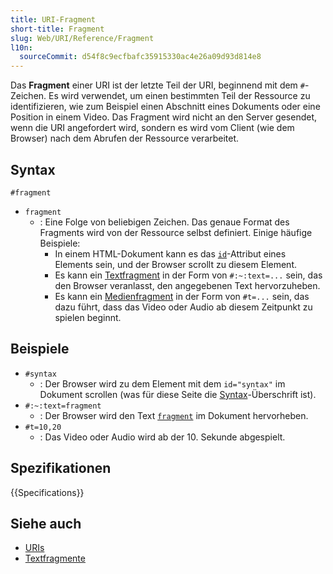 ```yaml
---
title: URI-Fragment
short-title: Fragment
slug: Web/URI/Reference/Fragment
l10n:
  sourceCommit: d54f8c9ecfbafc35915330ac4e26a09d93d814e8
---
```


Das **Fragment** einer URI ist der letzte Teil der URI, beginnend mit dem `#`-Zeichen. Es wird verwendet, um einen bestimmten Teil der Ressource zu identifizieren, wie zum Beispiel einen Abschnitt eines Dokuments oder eine Position in einem Video. Das Fragment wird nicht an den Server gesendet, wenn die URI angefordert wird, sondern es wird vom Client (wie dem Browser) nach dem Abrufen der Ressource verarbeitet.

## Syntax

```url
#fragment
```

- `fragment`
  - : Eine Folge von beliebigen Zeichen. Das genaue Format des Fragments wird von der Ressource selbst definiert. Einige häufige Beispiele:
    - In einem HTML-Dokument kann es das [`id`](/de/docs/Web/HTML/Global_attributes/id)-Attribut eines Elements sein, und der Browser scrollt zu diesem Element.
    - Es kann ein [Textfragment](/de/docs/Web/URI/Reference/Fragment/Text_fragments) in der Form von `#:~:text=...` sein, das den Browser veranlasst, den angegebenen Text hervorzuheben.
    - Es kann ein [Medienfragment](https://www.w3.org/TR/media-frags/) in der Form von `#t=...` sein, das dazu führt, dass das Video oder Audio ab diesem Zeitpunkt zu spielen beginnt.

## Beispiele

- `#syntax`
  - : Der Browser wird zu dem Element mit dem `id="syntax"` im Dokument scrollen (was für diese Seite die [Syntax](#syntax)-Überschrift ist).
- `#:~:text=fragment`
  - : Der Browser wird den Text [`fragment`](#:~:text=fragment) im Dokument hervorheben.
- `#t=10,20`
  - : Das Video oder Audio wird ab der 10. Sekunde abgespielt.

## Spezifikationen

{{Specifications}}

## Siehe auch

- [URIs](/de/docs/Web/URI)
- [Textfragmente](/de/docs/Web/URI/Reference/Fragment/Text_fragments)
